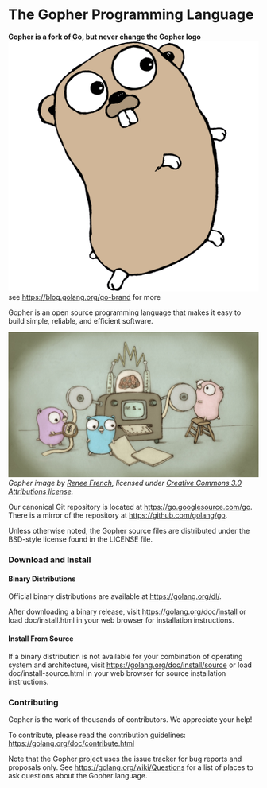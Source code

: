 # The Gopher Programming Language

**Gopher is a fork of Go, but never change the Gopher logo**
![Gopher logo](doc/gopher/gophercolor.png)
see https://blog.golang.org/go-brand for more

Gopher is an open source programming language that makes it easy to build simple,
reliable, and efficient software.

![Gopher image](doc/gopher/fiveyears.jpg)
*Gopher image by [Renee French][rf], licensed under [Creative Commons 3.0 Attributions license][cc3-by].*

Our canonical Git repository is located at https://go.googlesource.com/go.
There is a mirror of the repository at https://github.com/golang/go.

Unless otherwise noted, the Gopher source files are distributed under the
BSD-style license found in the LICENSE file.

### Download and Install

#### Binary Distributions

Official binary distributions are available at https://golang.org/dl/.

After downloading a binary release, visit https://golang.org/doc/install
or load doc/install.html in your web browser for installation
instructions.

#### Install From Source

If a binary distribution is not available for your combination of
operating system and architecture, visit
https://golang.org/doc/install/source or load doc/install-source.html
in your web browser for source installation instructions.

### Contributing

Gopher is the work of thousands of contributors. We appreciate your help!

To contribute, please read the contribution guidelines:
	https://golang.org/doc/contribute.html

Note that the Gopher project uses the issue tracker for bug reports and
proposals only. See https://golang.org/wiki/Questions for a list of
places to ask questions about the Gopher language.

[rf]: https://reneefrench.blogspot.com/
[cc3-by]: https://creativecommons.org/licenses/by/3.0/
